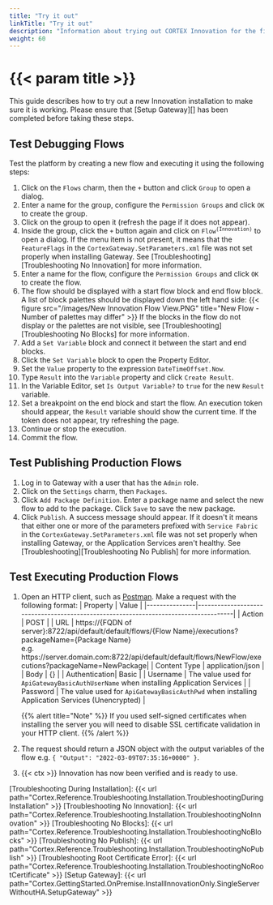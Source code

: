 ```yaml
---
title: "Try it out"
linkTitle: "Try it out"
description: "Information about trying out CORTEX Innovation for the first time."
weight: 60
---
```


# {{< param title >}}

This guide describes how to try out a new Innovation installation to make sure it is working. Please ensure that [Setup Gateway][] has been completed before taking these steps.

## Test Debugging Flows

Test the platform by creating a new flow and executing it using the following steps:

1. Click on the `Flows` charm, then the `+` button and click `Group` to open a dialog.
1. Enter a name for the group, configure the `Permission Groups` and click `OK` to create the group.
1. Click on the group to open it (refresh the page if it does not appear).
1. Inside the group, click the `+` button again and click on <code>Flow<sup>(Innovation)</sup></code> to open a dialog. If the menu item is not present, it means that the `FeatureFlags` in the `CortexGateway.SetParameters.xml` file was not set properly when installing Gateway. See [Troubleshooting][Troubleshooting No Innovation] for more information.
1. Enter a name for the flow, configure the `Permission Groups` and click `OK` to create the flow.
1. The flow should be displayed with a start flow block and end flow block. A list of block palettes should be displayed down the left hand side:
    {{< figure src="/images/New Innovation Flow View.PNG" title="New Flow - Number of palettes may differ" >}}
    If the blocks in the flow do not display or the palettes are not visible, see [Troubleshooting][Troubleshooting No Blocks] for more information.
1. Add a `Set Variable` block and connect it between the start and end blocks.
1. Click the `Set Variable` block to open the Property Editor.
1. Set the `Value` property to the expression `DateTimeOffset.Now`.
1. Type `Result` into the `Variable` property and click `Create Result`.
1. In the Variable Editor, set `Is Output Variable?` to `true` for the new `Result` variable.
1. Set a breakpoint on the end block and start the flow. An execution token should appear, the `Result` variable should show the current time. If the token does not appear, try refreshing the page.
1. Continue or stop the execution.
1. Commit the flow.

## Test Publishing Production Flows

1. Log in to Gateway with a user that has the `Admin` role.
1. Click on the `Settings` charm, then `Packages`.
1. Click `Add Package Definition`. Enter a package name and select the new flow to add to the package. Click `Save` to save the new package.
1. Click `Publish`. A success message should appear. If it doesn't it means that either one or more of the parameters prefixed with `Service Fabric` in the `CortexGateway.SetParameters.xml` file was not set properly when installing Gateway, or the Application Services aren't healthy. See [Troubleshooting][Troubleshooting No Publish] for more information.

## Test Executing Production Flows

1. Open an HTTP client, such as [Postman](https://www.postman.com/downloads/). Make a request with the following format:
    | Property      | Value                                                                               |
    |---------------|-------------------------------------------------------------------------------------|
    | Action        | POST                                                                                |
    | URL           | https://{FQDN of server}:8722/api/default/default/flows/{Flow Name}/executions?packageName={Package Name}<br />e.g. https://server&#46;domain&#46;com:8722/api/default/default/flows/NewFlow/executions?packageName=NewPackage|
    | Content Type  | application/json                                                                    |
    | Body          | {}                                                                                  |
    | Authentication| Basic                                                                               |
    | Username      | The value used for `ApiGatewayBasicAuthUserName` when installing Application Services              |
    | Password      | The value used for `ApiGatewayBasicAuthPwd` when installing Application Services (Unencrypted) |

    {{% alert title="Note" %}} If you used self-signed certificates when installing the server you will need to disable SSL certificate validation in your HTTP client. {{% /alert %}}

1. The request should return a JSON object with the output variables of the flow e.g. `{ "Output": "2022-03-09T07:35:16+0000" }`.
1. {{< ctx >}} Innovation has now been verified and is ready to use.

[Troubleshooting During Installation]: {{< url path="Cortex.Reference.Troubleshooting.Installation.TroubleshootingDuringInstallation" >}}
[Troubleshooting No Innovation]: {{< url path="Cortex.Reference.Troubleshooting.Installation.TroubleshootingNoInnovation" >}}
[Troubleshooting No Blocks]: {{< url path="Cortex.Reference.Troubleshooting.Installation.TroubleshootingNoBlocks" >}}
[Troubleshooting No Publish]: {{< url path="Cortex.Reference.Troubleshooting.Installation.TroubleshootingNoPublish" >}}
[Troubleshooting Root Certificate Error]: {{< url path="Cortex.Reference.Troubleshooting.Installation.TroubleshootingNoRootCertificate" >}}
[Setup Gateway]: {{< url path="Cortex.GettingStarted.OnPremise.InstallInnovationOnly.SingleServerWithoutHA.SetupGateway" >}}
